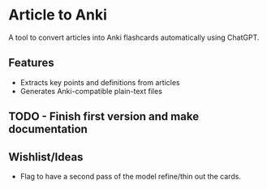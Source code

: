 # Article to Anki

A tool to convert articles into Anki flashcards automatically using ChatGPT.

## Features

- Extracts key points and definitions from articles
- Generates Anki-compatible plain-text files

## TODO - Finish first version and make documentation

## Wishlist/Ideas

- Flag to have a second pass of the model refine/thin out the cards.
